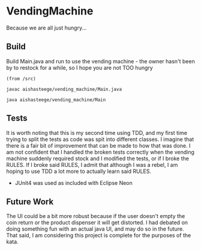 # VendingMachine
Because we are all just hungry...

## Build
Build Main.java and run to use the vending machine - the owner hasn't been by to restock for a while, so I hope you are not TOO hungry

` (from /src) `

` javac aishasteege/vending_machine/Main.java `

` java aishasteege/vending_machine/Main `

## Tests
It is worth noting that this is my second time using TDD, and my first time trying to split the tests as code was spit into different classes. I imagine that there is a fair bit of improvement that can be made to how that was done. I am not confident that I handled the broken tests correctly when the vending machine suddenly required stock and I modified the tests, or if I broke the RULES. If I broke said RULES, I admit that although I was a rebel, I am hoping to use TDD a lot more to actually learn said RULES.

- JUnit4 was used as included with Eclipse Neon

## Future Work
The UI could be a bit more robust because if the user doesn't empty the coin return or the product dispenser it will get distorted. I had debated on doing something fun with an actual java UI, and may do so in the future. That said, I am considering this project is complete for the purposes of the kata.
